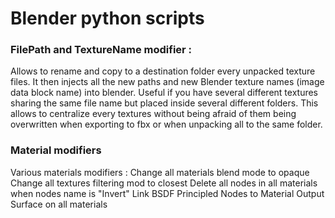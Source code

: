 # Blender python scripts

### FilePath and TextureName modifier :

Allows to rename and copy to a destination folder every unpacked texture files. It then injects all the new paths and new Blender texture names (image data block name) into blender.
Useful if you have several different textures sharing the same file name but placed inside several different folders. This allows to centralize every textures without being afraid of them being overwritten when exporting to fbx or when unpacking all to the same folder.

### Material modifiers

Various materials modifiers :
Change all materials blend mode to opaque
Change all textures filtering mod to closest
Delete all nodes in all materials when nodes name is "Invert"
Link BSDF Principled Nodes to Material Output Surface on all materials
